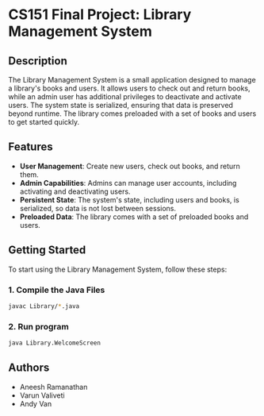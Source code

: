 # CS151 Final Project: Library Management System

## Description

The Library Management System is a small application designed to manage a library's books and users. It allows users to check out and return books, while an admin user has additional privileges to deactivate and activate users. The system state is serialized, ensuring that data is preserved beyond runtime. The library comes preloaded with a set of books and users to get started quickly.

## Features

- **User Management**: Create new users, check out books, and return them.
- **Admin Capabilities**: Admins can manage user accounts, including activating and deactivating users.
- **Persistent State**: The system's state, including users and books, is serialized, so data is not lost between sessions.
- **Preloaded Data**: The library comes with a set of preloaded books and users.

## Getting Started

To start using the Library Management System, follow these steps:

### 1. Compile the Java Files

```bash
javac Library/*.java
```

### 2. Run program

```bash
java Library.WelcomeScreen
```
## Authors
- Aneesh Ramanathan
- Varun Valiveti
- Andy Van
